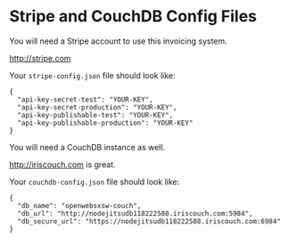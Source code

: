 Stripe and CouchDB Config Files
=

You will need a Stripe account to use this invoicing system.

http://stripe.com

Your `stripe-config.json` file should look like:

```
{
  "api-key-secret-test": "YOUR-KEY",
  "api-key-secret-production": "YOUR-KEY",
  "api-key-publishable-test": "YOUR-KEY",
  "api-key-publishable-production": "YOUR-KEY"
}
```

You will need a CouchDB instance as well.

http://iriscouch.com is great.

Your `couchdb-config.json` file should look like:

```
{
  "db_name": "openwebsxsw-couch",
  "db_url": "http://nodejitsudb118222588.iriscouch.com:5984",
  "db_secure_url": "https://nodejitsudb118222588.iriscouch.com:6984"
}
```